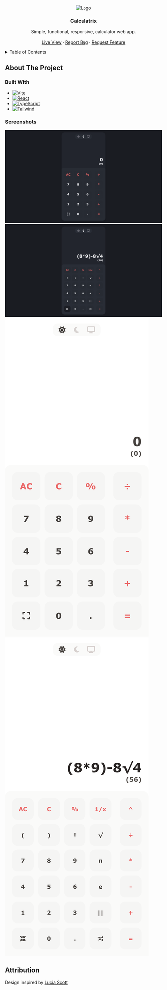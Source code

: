 <!-- PROJECT LOGO -->
<br />
<div align="center">
  <img src="https://github.com/KaeserOfHonour/Calculatrix/blob/main/images/Logo.png?raw=true" alt="Logo" width="80" height="80">

  <h3 align="center">Calculatrix</h3>

  <p align="center">
    Simple, functional, responsive, calculator web app.
    <br />
    <br />
    <a href="https://calculatrix.pages.dev">Live View</a>
    ·
    <a href="https://github.com/Dunkelhaiser/Calculatrix/issues">Report Bug</a>
    ·
    <a href="https://github.com/Dunkelhaiser/Calculatrix/issues">Request Feature</a>
  </p>
</div>

<details>
  <summary>Table of Contents</summary>
  <ol>
    <li>
      <a href="#about-the-project">About The Project</a>
      <ul>
        <li><a href="#built-with">Built With</a></li>
        <li><a href="#built-with">Screenshots</a></li>
      </ul>
    </li>
  </ol>
</details>

## About The Project

### Built With

-   [![Vite][Vitejs]][Vite-url]
-   [![React][React.js]][React-url]
-   [![TypeScript][TypeScriptlang]][TypeScript-url]
-   [![Tailwind][Tailwindcss]][Tailwind-url]

### Screenshots

![](images/sceenshots/../Screenshots/DesktopDark.png)
![](images/sceenshots/../Screenshots/DesktopDark2.png)
![](images/sceenshots/../Screenshots/PhoneLight.png)
![](images/sceenshots/../Screenshots/PhoneLight2.png)

## Attribution

Design inspired by [Lucia Scott](https://dribbble.com/shots/14709020-Calculator)

[React.js]: https://img.shields.io/badge/React-20232A?style=for-the-badge&logo=react&logoColor=61DAFB
[React-url]: https://react.dev/
[Tailwindcss]: https://img.shields.io/badge/Tailwind_CSS-38B2AC?style=for-the-badge&logo=tailwind-css&logoColor=white
[Tailwind-url]: https://tailwindcss.com/
[TypeScriptlang]: https://img.shields.io/badge/TypeScript-007ACC?style=for-the-badge&logo=typescript&logoColor=white
[TypeScript-url]: https://www.typescriptlang.org/
[Vitejs]: https://img.shields.io/badge/vite-%23646CFF.svg?style=for-the-badge&logo=vite&logoColor=white
[Vite-url]: https://vitejs.dev/
